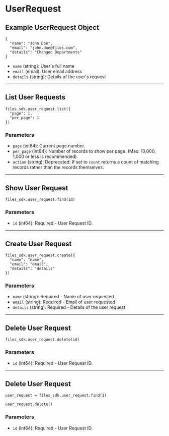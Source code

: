 # UserRequest

## Example UserRequest Object

```
{
  "name": "John Doe",
  "email": "john.doe@files.com",
  "details": "Changed Departments"
}
```

* `name` (string): User's full name
* `email` (email): User email address
* `details` (string): Details of the user's request


---

## List User Requests

```
files_sdk.user_request.list({
  "page": 1,
  "per_page": 1
})
```

### Parameters

* `page` (int64): Current page number.
* `per_page` (int64): Number of records to show per page.  (Max: 10,000, 1,000 or less is recommended).
* `action` (string): Deprecated: If set to `count` returns a count of matching records rather than the records themselves.


---

## Show User Request

```
files_sdk.user_request.find(id)
```

### Parameters

* `id` (int64): Required - User Request ID.


---

## Create User Request

```
files_sdk.user_request.create({
  "name": "name",
  "email": "email",
  "details": "details"
})
```

### Parameters

* `name` (string): Required - Name of user requested
* `email` (string): Required - Email of user requested
* `details` (string): Required - Details of the user request


---

## Delete User Request

```
files_sdk.user_request.delete(id)
```

### Parameters

* `id` (int64): Required - User Request ID.


---

## Delete User Request

```
user_request = files_sdk.user_request.find(1)

user_request.delete()
```

### Parameters

* `id` (int64): Required - User Request ID.
